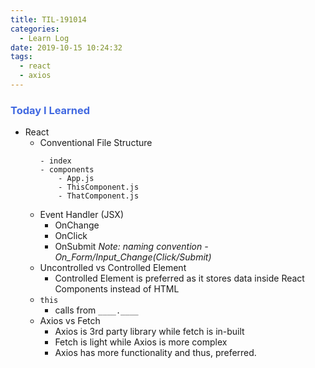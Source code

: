 ```yaml
---
title: TIL-191014
categories:
  - Learn Log
date: 2019-10-15 10:24:32
tags:
  - react
  - axios
---
```


### <span style="color:royalblue"> Today I Learned

<!-- more -->

- React
  - Conventional File Structure
    ```
    - index
    - components
        - App.js
        - ThisComponent.js
        - ThatComponent.js
    ```
  - Event Handler (JSX)
    - OnChange
    - OnClick
    - OnSubmit
      _Note: naming convention - On_Form/Input_Change(Click/Submit)_
  - Uncontrolled vs Controlled Element
    - Controlled Element is preferred as it stores data inside React Components instead of HTML
  - `this`
    - calls from `____.____`
  - Axios vs Fetch
    - Axios is 3rd party library while fetch is in-built
    - Fetch is light while Axios is more complex
    - Axios has more functionality and thus, preferred.

